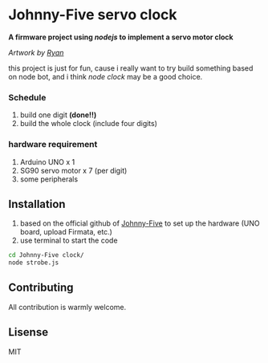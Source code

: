 # Johnny-Five servo clock
**A firmware project using ***nodejs*** to implement a servo motor clock**

*Artwork by [Ryan](https://github.com/4D616B6572)*

this project is just for fun, cause i really want to try build something based on node bot, and i think *node clock* may be a good choice.
### Schedule
1. build one digit **(done!!)**
2. build the whole clock (include four digits)

### hardware requirement
1. Arduino UNO x 1
2. SG90 servo motor x 7 (per digit)
3. some peripherals

## Installation
1. based on the official github of [Johnny-Five](https://github.com/rwaldron/johnny-five) to set up the hardware (UNO board, upload Firmata, etc.)
2. use terminal to start the code
```zsh
cd Johnny-Five clock/
node strobe.js
```

## Contributing
All contribution is warmly welcome.

## Lisense
MIT
